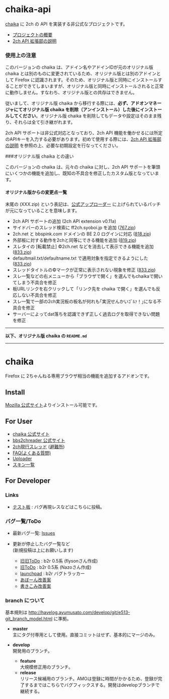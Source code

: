 chaika-api
==========

[chaika](https://github.com/chaika/chaika) に 2ch の API を実装する非公式なプロジェクトです。

* [プロジェクトの概要](https://github.com/masami-dev/chaika-api/wiki)
* [2ch API 拡張部の説明](https://github.com/masami-dev/chaika-api/wiki/%E4%BB%98%E5%B1%9E%E6%96%87%E6%9B%B8%28README%29)

### 使用上の注意

このバージョンの chaika は、アドイン名やアドインIDが元のオリジナル版 chaika とは別のものに変更されているため、オリジナル版とは別のアドインとして Firefox に認識されます。そのため、オリジナル版と同時にインストールすることができてしまいますが、オリジナル版と同時にインストールされると正常に動作しません。すなわち、オリジナル版との共存はできません。

従いまして、オリジナル版 chaika から移行する際には、**必ず、アドオンマネージャにてオリジナル版 chaika を削除（アンインストール）した後にインストールしてください**。オリジナル版 chaika を削除してもデータや設定はそのまま残り、それらは全て引き継がれます。

2ch API サポートは非公式対応となっており、2ch API 機能を働かせるには所定のAPIキーを入力する必要があります。初めて使用する際には、[2ch API 拡張部の説明](https://github.com/masami-dev/chaika-api/wiki/%E4%BB%98%E5%B1%9E%E6%96%87%E6%9B%B8%28README%29) を参照の上、必要な初期設定を行なってください。

###オリジナル版 chaika との違い

このバージョンの chaika は、元々の chaika に対し、2ch API サポートを筆頭にいくつかの機能を追加し、既知の不具合を修正したカスタム版となっています。

#### オリジナル版からの変更点一覧

末尾の (XXX.zip) という表記は、[公式アップローダー](http://bbs2ch.osdn.jp/uploader/upload.php) に上げられているパッチが元になっていることを意味します。

* 2ch API サポートの追加 (2ch API extension v0.11a)
* サイドバーのスレッド検索に ff2ch.syoboi.jp を追加 ([767.zip](http://bbs2ch.osdn.jp/uploader/img/767.zip))
* 2ch.net と bbspink.com ドメインの BE 2.0 ログインに対応 ([818.zip](http://bbs2ch.osdn.jp/uploader/img/818.zip))
* 外部板に対する動作を2chと同等にできる機能を追加 ([819.zip](http://bbs2ch.osdn.jp/uploader/img/819.zip))
* スレタイの [転載禁止] ©2ch.net などを消去して表示できる機能を追加 ([833.zip](http://bbs2ch.osdn.jp/uploader/img/833.zip))
* defaultmail.txt/defaultname.txt で適用対象を指定できるようにした ([833.zip](http://bbs2ch.osdn.jp/uploader/img/833.zip))
* スレッドタイトルの©マークが正常に表示されない現象を修正 ([833.zip](http://bbs2ch.osdn.jp/uploader/img/833.zip))
* スレ一覧などの右メニューから「ブラウザで開く」を選んでもchaikaで開いてしまう不具合を修正
* 板URLリンクを右クリックして「リンク先を chaika で開く」を選んでも反応しない不具合を修正
* スレ一覧で一部の2ch実況板の板名が何れも｢実況せんかいｺﾞﾙｧ！｣になる不具合を修正
* サーバーによってdat落ちを認識できず正しく過去ログを取得できない問題を修正


----

**以下、オリジナル版 chaika の `README.md`**

----

chaika
======

Firefox に 2ちゃんねる専用ブラウザ相当の機能を追加するアドオンです。


Install
---

[Mozilla 公式サイト](https://addons.mozilla.org/ja/firefox/addon/chaika/)よりインストール可能です。


For User
---

* [chaika 公式サイト](http://chaika.xrea.jp/)
* [bbs2chreader 公式サイト](http://bbs2ch.sourceforge.jp/)
* [2ch現行スレッド](http://find.2ch.net/?STR=bbs2chreader%2Fchaika&BBS=ALL&TYPE=TITLE) ([避難所](http://yy22.kakiko.com/test/read.cgi/bbs2ch/1222488320/))
* [FAQ(よくある質問)](http://bbs2ch.sourceforge.jp/?page=FAQ)
* [Uploader](http://bbs2ch.sourceforge.jp/uploader/upload.php)
* [スキン一覧](http://bbs2ch.sourceforge.jp/?page=Skin%2F0.4.5)


For Developer
---

### Links ###

* [テスト板](http://yy22.kakiko.com/bbs2ch/) : バグ再現レスなどはこちらに投稿。

### バグ一覧/ToDo ###
* 最新バグ一覧: [Issues](https://github.com/chaika/chaika/issues)

* 更新が停止したバグ一覧など  
    (新規投稿は上にお願いします)
	* [旧旧ToDo](https://spreadsheets.google.com/pub?key=pbbe5TFNb21RVxOf7ygNJfg) : b2r 0.5系 (flysonさん作成)
	* [旧ToDo](http://d.hatena.ne.jp/nazodane/20080609/1212999112) : b2r 0.5系 (Nazoさん作成)
	* [launchpad](https://bugs.launchpad.net/bbs2ch) : b2r バグトラッカー
	* [あぼーん改善案](http://bbs2ch.sourceforge.jp/?page=%A4%A2%A4%DC%A1%BC%A4%F3%B2%FE%C1%B1)
	* [書きこみ改善案](http://bbs2ch.sourceforge.jp/?page=%BD%F1%A4%AD%B9%FE%A4%DF%B2%FE%C1%B1)

### branch について ###
基本規則は http://havelog.ayumusato.com/develop/git/e513-git_branch_model.html に準拠。

* **master**  
  主にタグ付専用として使用。直接コミットはせず、基本的にマージのみ。
* **develop**  
  開発用のブランチ。
  
  * **feature**  
    大規模修正用のブランチ。
  * **release**  
    リリース候補用のブランチ。AMOは登録に時間がかかるため、登録が完了するまではこちらでバグフィックスする。開発はdevelopブランチで継続する。